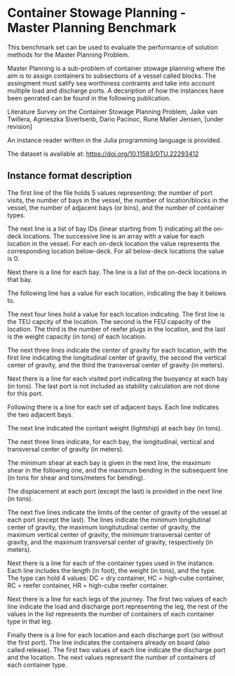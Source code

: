 # Container Stowage Planning - Master Planning Benchmark
This benchmark set can be used to evaluate the performance of solution methods for the Master Planning Problem.

Master Planning is a sub-problem of container stowage planning where the aim is to assign containers to subsections of a vessel called blocks. The assingment must satify sea worthiness contraints and take into account multiple load and discharge ports. A decsription of how the instances have been genrated can be found in the following publication.

Literature Survey on the Container Stowage Planning Problem, Jaike van Twillera, Agnieszka Sivertsenb, Dario Pacinoc, Rune Møller Jensen, [under revision]

An instance reader written in the Julia programming language is provided.

The dataset is available at: https://doi.org/10.11583/DTU.22293412

## Instance format description

The first line of the file holds 5 values representing: the number of port visits, the number of bays in the vessel, the number of location/blocks in the vessel, the number of adjacent bays (or bins), and the number of container types.

The next line is a list of bay IDs (linear starting from 1) indicating all the on-deck locations. The successive line is an array with a value for each location in the vessel. For each on-deck location the value represents the corresponding location below-deck. For all below-deck locations the value is 0. 

Next there is a line for each bay. The line is a list of the on-deck locations in that bay.

The following line has a value for each location, indicating the bay it belows to.

The next four lines hold a value for each location indicating. The first line is the TEU capcity of the location. The second is the FEU capacity of the location. The third is the number of reefer plugs in the location, and the last is the weight capacity (in tons) of each location.

The next three lines indicate the center of gravity for each location, with the first line indicating the longitudinal center of gravity, the second the vertical center of gravity, and the third the transversal center of gravity (in meters).

Next there is a line for each visited port indicating the buoyancy at each bay (in tons). The last port is not included as stability calculation are not done for this port. 

Following there is a line for each set of adjacent bays. Each line indicates the two adjacent bays.

The next line indicated the contant weight (lightship) at each bay (in tons).

The next three lines indicate, for each bay, the longitudinal, vertical and transversal center of gravity (in meters).

The minimum shear at each bay is given in the next line, the maximum shear in the following one, and the maximum bending in the subsequent line (in tons for shear and tons/meters for bending).

The displacement at each port (except the last) is provided in the next line (in tons).

The next five lines indicate the limits of the center of gravity of the vessel at each port (except the last). The lines indicate the minimum longitutinal center of gravity, the maximum longitutudinal center of gravity, the maximum vertical center of gravity, the minimum transversal center of gravity, and the maximum transversal center of gravity, respectively (in meters).

Next there is a line for each of the container types used in the instance. Each line includes the length (in foot), the weight (in tons), and the type. The type can hold 4 values: DC = dry container, HC = high-cube container, RC = reefer container, HR = high-cube reefer container.

Next there is a line for each legs of the journey. The first two values of each line indicate the load and discharge port representing the leg, the rest of the values in the list represents the number of containers of each container type in that leg.

Finally there is a line for each location and each discharge port (so without the first port). The line indicates the containers already on board (also called release). The first two values of each line indicate the discharge port and the location. The next values represent the number of containers of each container type.
